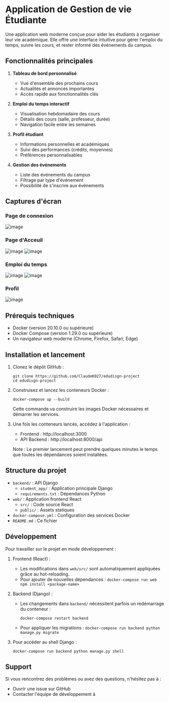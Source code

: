 # Application de Gestion de  vie Étudiante

Une application web moderne conçue pour aider les étudiants à organiser leur vie académique. Elle offre une interface intuitive pour gérer l'emploi du temps, suivre les cours, et rester informé des événements du campus.

## Fonctionnalités principales

1. **Tableau de bord personnalisé**
   - Vue d'ensemble des prochains cours
   - Actualités et annonces importantes
   - Accès rapide aux fonctionnalités clés

2. **Emploi du temps interactif**
   - Visualisation hebdomadaire des cours
   - Détails des cours (salle, professeur, durée)
   - Navigation facile entre les semaines

3. **Profil étudiant**
   - Informations personnelles et académiques
   - Suivi des performances (crédits, moyennes)
   - Préférences personnalisables

4. **Gestion des événements**
   - Liste des événements du campus
   - Filtrage par type d'événement
   - Possibilité de s'inscrire aux événements
  
## Captures d'écran

### Page de connexion
![image](https://github.com/user-attachments/assets/bb301813-8724-489d-bdbc-7112d96c7bbc)


### Page d'Acceuil
![image](https://github.com/user-attachments/assets/ba7c208e-0e2e-497b-97e6-fbbffc004ce4)
![image](https://github.com/user-attachments/assets/ac860cbe-d7f8-4cec-a5a8-f8d5dab26156)



### Emploi du temps
![image](https://github.com/user-attachments/assets/c443a3be-9751-4dc4-be47-f594c65e50fb)
![image](https://github.com/user-attachments/assets/504dd539-b3da-4922-a351-647a652fa0c4)


### Profil
![image](https://github.com/user-attachments/assets/6a650944-b273-4b48-88f0-932ecf8dec89)


## Prérequis techniques

- Docker (version 20.10.0 ou supérieure)
- Docker Compose (version 1.29.0 ou supérieure)
- Un navigateur web moderne (Chrome, Firefox, Safari, Edge)

## Installation et lancement

1. Clonez le dépôt GitHub :
   ```
   git clone https://github.com/ClaudeK027/edudisgn-project
   cd edudisgn-project
   ```

2. Construisez et lancez les conteneurs Docker :
   ```
   docker-compose up --build
   ```
   Cette commande va construire les images Docker nécessaires et démarrer les services.

3. Une fois les conteneurs lancés, accédez à l'application :
   - Frontend : http://localhost:3000
   - API Backend : http://localhost:8000/api

   Note : Le premier lancement peut prendre quelques minutes le temps que toutes les dépendances soient installées.

## Structure du projet

- `backend/` : API Django
  - `student_app/` : Application principale Django
  - `requirements.txt` : Dépendances Python
- `web/` : Application frontend React
  - `src/` : Code source React
  - `public/` : Assets statiques
- `docker-compose.yml` : Configuration des services Docker
- `README.md` : Ce fichier

## Développement

Pour travailler sur le projet en mode développement :

1. Frontend (React) :
   - Les modifications dans `web/src/` sont automatiquement appliquées grâce au hot-reloading.
   - Pour ajouter de nouvelles dépendances : `docker-compose run web npm install <package-name>`

2. Backend (Django) :
   - Les changements dans `backend/` nécessitent parfois un redémarrage du conteneur :
     ```
     docker-compose restart backend
     ```
   - Pour appliquer les migrations : `docker-compose run backend python manage.py migrate`

3. Pour accéder au shell Django :
   ```
   docker-compose run backend python manage.py shell
   ```


## Support

Si vous rencontrez des problèmes ou avez des questions, n'hésitez pas à :
- Ouvrir une issue sur GitHub
- Contacter l'équipe de développement à 
